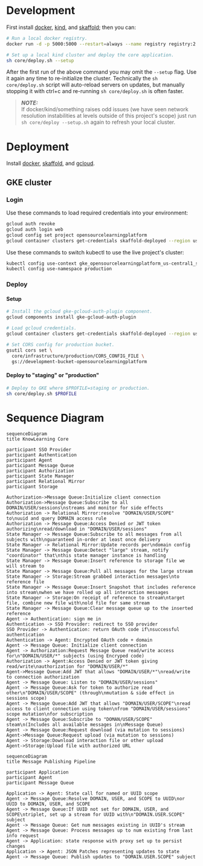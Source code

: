 # Development

First install [docker](https://docs.docker.com/get-docker/),
[kind](https://kind.sigs.k8s.io/docs/user/quick-start), and
[skaffold](https://skaffold.dev/docs/install/); then you can:

```sh
# Run a local docker registry.
docker run -d -p 5000:5000 --restart=always --name registry registry:2

# Set up a local kind cluster and deploy the core application.
sh core/deploy.sh --setup
```
After the first run of the above command you may omit the
```--setup``` flag. Use it again any time to re-initialize the
cluster. Technically the ```sh core/deploy.sh``` script will
auto-reload servers on updates, but manually stopping it with
ctrl+c and re-running ```sh core/deploy.sh``` is often
faster.

> **_NOTE:_**<br>
> If docker/kind/something raises odd issues (we have seen
> network resolution instabilities at levels outside of this
> project's scope) just run ```sh core/deploy --setup.sh```
> again to refresh your local cluster.

# Deployment

Install [docker](https://docs.docker.com/get-docker/),
[skaffold](https://skaffold.dev/docs/install/), and
[gcloud](https://cloud.google.com/sdk/docs/install).

## GKE cluster

### Login

Use these commands to load required credentials into your
environment:

```sh
gcloud auth revoke
gcloud auth login web
gcloud config set project opensourcelearningplatform
gcloud container clusters get-credentials skaffold-deployed --region us-central1
```

Use these commands to switch kubectl to use the live project's
cluster:

```sh
kubectl config use-context gke_opensourcelearningplatform_us-central1_skaffold-deployed
kubectl config use-namespace production
```

### Deploy

#### Setup

```sh
# Install the gcloud gke-gcloud-auth-plugin component.
gcloud components install gke-gcloud-auth-plugin

# Load gcloud credentials.
gcloud container clusters get-credentials skaffold-deployed --region us-central1

# Set CORS config for production bucket.
gsutil cors set \
  core/infrastructure/production/CORS_CONFIG_FILE \
  gs://development-bucket-opensourcelearningplatform
```

#### Deploy to "staging" or "production"

```sh
# Deploy to GKE where $PROFILE=staging or production.
sh core/deploy.sh $PROFILE
```

# Sequence Diagram
```mermaid
sequenceDiagram
title KnowLearning Core

participant SSO Provider
participant Authentication
participant Agent
participant Message Queue
participant Authorization
participant State Manager
participant Relational Mirror
participant Storage

Authorization->Message Queue:Initialize client connection
Authorization->Message Queue:Subscribe to all DOMAIN/USER/sessions\nstreams and monitor for side effects
Authorization -> Relational Mirror:resolve "DOMAIN/USER/SCOPE" to\nuuid and query DOMAIN access rule
Authorization -> Message Queue:Access Denied or JWT token authorizing\nread/download in "DOMAIN/USER/sessions"
State Manager -> Message Queue:Subscribe to all messages from all subjects with\nguaranteed in-order at least once delivery
State Manager -> Relational Mirror:Update records per\ndomain config
State Manager -> Message Queue:Detect "large" stream, notify "coordinator" that\nthis state manager instance is handling
State Manager -> Message Queue:Insert reference to storage file we will stream to
State Manager -> Message Queue:Pull all messages for the large stream
State Manager -> Storage:Stream grabbed interaction messages\nto reference file
State Manager -> Message Queue:Insert Snapshot that includes reference into stream\nwhen we have rolled up all interaction messages
State Manager -> Storage:On receipt of reference to stream\ntarget file, combine new file with\nold file for same stream
State Manager -> Message Queue:Clear message queue up to the inserted reference
Agent -> Authentication: sign me in
Authentication -> SSO Provider: redirect to SSO provider
SSO Provider -> Authentication: return OAuth code if\nsuccessful authentication
Authentication -> Agent: Encrypted OAuth code + domain
Agent -> Message Queue: Initialize client connection
Agent -> Authorization:Request Message Queue read/write access for\n"DOMAIN/USER/*" subjects (using Encryped code)
Authorization -> Agent:Access Denied or JWT token giving read/write\nauthorization for "DOMAIN/USER/*"
Agent->Message Queue:Add JWT that allows "DOMAIN/USER/*"\nread/write to connection authorization
Agent -> Message Queue: Listen to "DOMAIN/USER/sessions"
Agent -> Message Queue:Ask for token to authorize read other\n"DOMAIN/USER/SCOPE" (through\nmutation & side effect in sessions scope)
Agent -> Message Queue:Add JWT that allows "DOMAIN/USER/SCOPE"\nread access to client connection using token\nfrom "DOMAIN/USER/sessions" scope mutation\nfor subscription
Agent -> Message Queue:Subscribe to "DOMAN/USER/SCOPE" steam\n(Includes all available messages in\nMessage Queue)
Agent -> Message Queue:Request download (via mutation to sessions)
Agent->Message Queue:Request upload (via mutation to sessions)
Agent -> Storage:Download interaction file or other upload
Agent->Storage:Upload file with authorized URL
```

```mermaid
sequenceDiagram
title Message Publishing Pipeline

participant Application
participant Agent
participant Message Queue

Application -> Agent: State call for named or UUID scope
Agent -> Message Queue:Resolve DOMAIN, USER, and SCOPE to UUID\nor UUID to DOMAIN, USER, and SCOPE
Agent -> Message Queue:If UUID not set for DOMAIN, USER, and SCOPE\ntriplet, set up a stream for UUID with\n"DOMAIN.USER.SCOPE" subject
Agent -> Message Queue: Get num messages existing in UUID's stream
Agent -> Message Queue: Process messages up to num existing from last info request
Agent -> Application: state response with proxy set up to persist changes
Application -> Agent: JSON Patches representing updates to state
Agent -> Message Queue: Publish updates to "DOMAIN.USER.SCOPE" subject
```